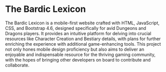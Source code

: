 # The Bardic Lexicon

The Bardic Lexicon is a mobile-first website crafted with HTML, JavaScript, CSS, and Bootstrap 4.6, designed specifically for avid Dungeons and Dragons players. It provides an intuitive platform for delving into crucial resources like Character Creation and Bestiary details, with plans for further enriching the experience with additional game-enhancing tools. This project not only hones mobile design proficiency but also aims to deliver an enjoyable and indispensable resource for the thriving gaming community, with the hopes of bringing other developers on board to contribute and collaborate.

